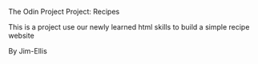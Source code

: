 The Odin Project Project: Recipes

This is a project use our newly learned html skills to build a simple recipe website

By Jim-Ellis

